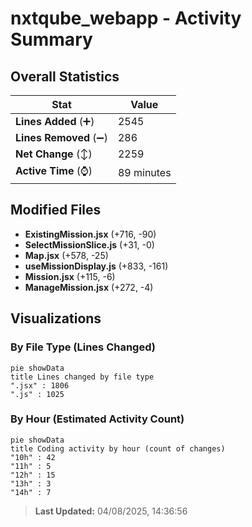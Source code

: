 # nxtqube_webapp - Activity Summary 

## Overall Statistics

| Stat                   | Value                                                             |
| ---------------------- | ----------------------------------------------------------------- |
| **Lines Added** (➕)   | 2545                                          |
| **Lines Removed** (➖) | 286                                        |
| **Net Change** (↕)    | 2259                |
| **Active Time** (⌚)   | 89 minutes |


## Modified Files
- **ExistingMission.jsx** (+716, -90)
- **SelectMissionSlice.js** (+31, -0)
- **Map.jsx** (+578, -25)
- **useMissionDisplay.js** (+833, -161)
- **Mission.jsx** (+115, -6)
- **ManageMission.jsx** (+272, -4)

## Visualizations

### By File Type (Lines Changed)

```mermaid
pie showData
title Lines changed by file type
".jsx" : 1806
".js" : 1025
```

### By Hour (Estimated Activity Count)

```mermaid
pie showData
title Coding activity by hour (count of changes)
"10h" : 42
"11h" : 5
"12h" : 15
"13h" : 3
"14h" : 7
```


> **Last Updated:** 04/08/2025, 14:36:56